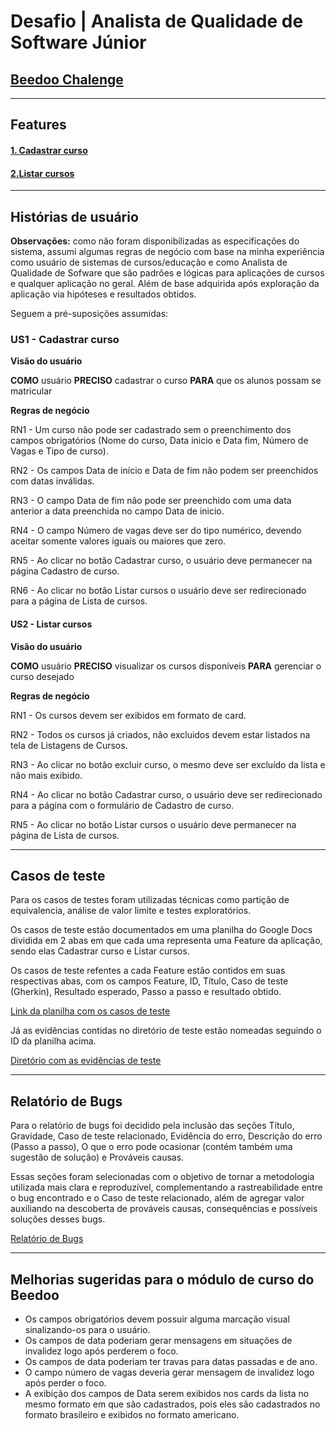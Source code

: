 # Desafio | Analista de Qualidade de Software Júnior
## [Beedoo Chalenge](https://complex-night-ddb.notion.site/Desafio-Analista-de-Qualidade-de-Software-J-nior-5cef7366f66b41e890aada4d3f47f36f)
------------------
## Features

#### [1. Cadastrar curso](https://creative-sherbet-a51eac.netlify.app/new-course) ####
#### [2.Listar cursos](https://creative-sherbet-a51eac.netlify.app/) ####

----------------
## Histórias de usuário
**Observações:** como não foram disponibilizadas as especificações do sistema, assumi algumas regras de negócio com base na minha experiência como usuário de sistemas de cursos/educação e como Analista de Qualidade de Sofware que são padrões e lógicas para aplicações de cursos e qualquer aplicação no geral. Além de base adquirida após exploração da aplicação via hipóteses e resultados obtidos. 

Seguem a pré-suposições assumidas:

### US1 - Cadastrar curso ###
**Visão do usuário**

**COMO** usuário
**PRECISO** cadastrar o curso
**PARA** que os alunos possam se matricular

**Regras de negócio**

RN1 - Um curso não pode ser cadastrado sem o preenchimento dos campos obrigatórios (Nome do curso, Data inicio e Data fim, Número de Vagas e Tipo de curso).

RN2 - Os campos Data de início e Data de fim não podem ser preenchidos com datas inválidas.

RN3 - O campo Data de fim não pode ser preenchido com uma data anterior a data preenchida no campo Data de inicio.

RN4 - O campo Número de vagas deve ser do tipo numérico, devendo aceitar somente  valores iguais ou maiores que zero.

RN5 -  Ao clicar no botão Cadastrar curso, o usuário deve permanecer na página Cadastro de curso.

RN6 - Ao clicar no botão Listar cursos o usuário deve ser redirecionado para a página de Lista de cursos. 

#### US2 - Listar cursos ####
**Visão do usuário**

**COMO** usuário 
**PRECISO** visualizar os cursos disponíveis 
**PARA** gerenciar o curso desejado 

**Regras de negócio**

RN1 - Os cursos devem ser exibidos em formato de card.

RN2 - Todos os cursos já criados, não excluidos devem estar listados na tela de Listagens de Cursos.

RN3 - Ao clicar no botão excluir curso, o mesmo deve ser excluído da lista e não mais exibido.

RN4 -  Ao clicar no botão Cadastrar curso, o usuário deve ser redirecionado para a página com o formulário de Cadastro de curso.

RN5 - Ao clicar no botão Listar cursos o usuário deve permanecer na página de Lista de cursos. 

------
## Casos de teste

Para os casos de testes foram utilizadas técnicas como partição de equivalencia, análise de valor limite e testes exploratórios.

Os casos de teste estão documentados em uma planilha do Google Docs dividida em 2 abas em que cada uma representa uma Feature da aplicação, sendo elas Cadastrar curso e Listar cursos.

Os casos de teste refentes a cada Feature estão contidos em suas respectivas abas, com os campos Feature, ID, Título, Caso de teste (Gherkin), Resultado esperado, Passo a passo e resultado obtido.

[Link da planilha com os casos de teste](https://docs.google.com/spreadsheets/d/1sPyE82hJXhuQFf448xETmOKolRHDucMMh2gOeGqi1Hc/edit?usp=sharing)

Já as evidências contidas no diretório de teste estão nomeadas seguindo o ID da planilha acima.

[Diretório com as evidências de teste](https://drive.google.com/drive/folders/14MuXB2FcBTMOaghu0eWn-9Xn5hqvN42F?usp=sharing)

-----------------
## Relatório de Bugs

Para o relatório de bugs foi decidido pela inclusão das seções Título, Gravidade, Caso de teste relacionado, Evidência do erro, Descrição do erro (Passo a passo), O que o erro pode ocasionar (contém também uma sugestão de solução) e Prováveis causas.

Essas seções foram selecionadas com o objetivo de tornar a metodologia utilizada mais clara e reproduzível, complementando a rastreabilidade entre o bug encontrado e o Caso de teste relacionado, além de agregar valor auxiliando na descoberta de prováveis causas, consequências e possíveis soluções desses bugs.

[Relatório de Bugs](https://docs.google.com/document/d/1OCHTlzPRiQ3v3ZYj3LKXxWQFQbWucvuVr4tGiooxuQs/edit?usp=sharing)

-----------------
## Melhorias sugeridas para o módulo de curso do Beedoo
- Os campos obrigatórios devem possuir alguma marcação visual sinalizando-os para o usuário.
- Os campos de data poderiam gerar mensagens em situações de invalidez logo após perderem o foco.
- Os campos de data poderiam ter travas para datas passadas e de ano.
- O campo número de vagas deveria gerar mensagem de invalidez logo após perder o foco.
- A exibição dos campos de Data serem exibidos nos cards da lista no mesmo formato em que são cadastrados, pois eles são cadastrados no formato brasileiro e exibidos no formato americano.
